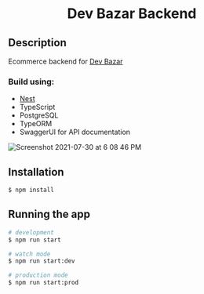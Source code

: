 <h1 align="center">
  Dev Bazar Backend
</h1>


## Description
Ecommerce backend for [Dev Bazar](https://github.com/gkanishk/dev-bazar-fe) 

### Build using:
- [Nest](https://github.com/nestjs/nest)
- TypeScript
- PostgreSQL
- TypeORM
- SwaggerUI for API documentation

![Screenshot 2021-07-30 at 6 08 46 PM](https://user-images.githubusercontent.com/33570551/127654156-fa556437-7ea1-4fe9-9b32-131eec8a974d.png)

## Installation

```bash
$ npm install
```

## Running the app

```bash
# development
$ npm run start

# watch mode
$ npm run start:dev

# production mode
$ npm run start:prod
```

